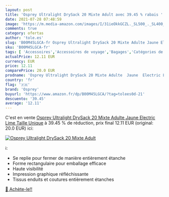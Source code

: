 ```yaml
---
layout: post
title: 'Osprey Ultralight DrySack 20 Mixte Adult avec 39.45 % rabais '
date: 2021-07-28 07:48:59
image: 'https://m.media-amazon.com/images/I/31ieOkkGCZL._SL500_._SL400_.jpg'
comments: true
category: ofertas
author: 'tole.es'
slug: 'B00M45LGCA-fr Osprey Ultralight DrySack 20 Mixte Adulte Jaune Electric...'
sku: 'B00M45LGCA-fr'
tags: [ 'Accessoires','Accessoires de voyage','Bagages','Catégories de Bagages','Sacs étanches','osprey', ]
actualPrice: 12.11 EUR
currency: EUR
price: 12.11
comparePrice: 20.0 EUR
prodname: 'Osprey Ultralight DrySack 20 Mixte Adulte  Jaune  Electric Lime   Taille Unique'
country: 'fr'
flag: '🇫🇷'
brand: 'Osprey'
buyurl: 'https://www.amazon.fr/dp/B00M45LGCA/?tag=tolees0d-21'
descuento: '39.45'
average: '12.11'
---
```


C'est en vente [Osprey Ultralight DrySack 20 Mixte Adulte  Jaune  Electric Lime   Taille Unique](https://www.amazon.fr/dp/B00M45LGCA/?tag=tolees0d-21)  à  39.45 % de réduction, prix final  12.11 EUR (original: 20.0 EUR) ici:

[![Osprey Ultralight DrySack 20 Mixte Adult](https://m.media-amazon.com/images/I/31ieOkkGCZL._SL500_._SL400_.jpg)](https://www.amazon.fr/dp/B00M45LGCA/?tag=tolees0d-21)

ℹ️:

- Se replie pour fermer de manière entièrement étanche
- Forme rectangulaire pour emballage efficace
- Haute visibilité
- Impression graphique réfléchissante
- Tissus enduits et coutures entièrement étanches

[🛒 Achète-le!!](https://www.amazon.fr/dp/B00M45LGCA/?tag=tolees0d-21)
